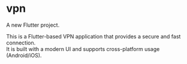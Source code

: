 # vpn

A new Flutter project.

This is a Flutter-based VPN application that provides a secure and fast connection.  
It is built with a modern UI and supports cross-platform usage (Android/iOS).  

